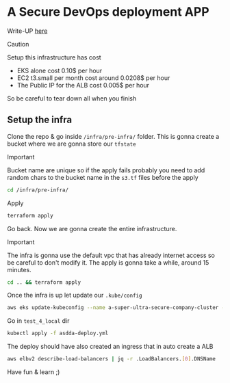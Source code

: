 # A Secure DevOps deployment APP

Write-UP [here](https://omniscient-leech-632.notion.site/ASDDA-an-EKS-CTF-556d8d26760247a0bbc6fda278d92a94?pvs=4)


> [!CAUTION]
> Setup this infrastructure has cost

- EKS alone cost 0.10$ per hour
- EC2 t3.small per month cost around 0.0208$ per hour
- The Public IP for the ALB cost 0.005$ per hour

So be careful to tear down all when you finish


## Setup the infra
Clone the repo & go inside `/infra/pre-infra/` folder. This is gonna create a bucket where we are gonna store our `tfstate`

> [!IMPORTANT]
> Bucket name are unique so if the apply fails probably you need to add random chars to the bucket name in the `s3.tf` files before the apply


```bash
cd /infra/pre-infra/
```

Apply

```bash
terraform apply
```

Go back. Now we are gonna create the entire infrastructure.
> [!IMPORTANT]
> The infra is gonna use the default vpc that has already internet access so be careful to don't modify it. The apply is gonna take a while, around 15 minutes.

```bash
cd .. && terraform apply
```

Once the infra is up let update our `.kube/config`

```bash
aws eks update-kubeconfig --name a-super-ultra-secure-company-cluster --alias a-super-ultra-secure-company-cluster
```

Go in `test_4_local` dir

```bash
kubectl apply -f asdda-deploy.yml
```

The deploy should have also created an ingress that in auto create a ALB

```bash
aws elbv2 describe-load-balancers | jq -r .LoadBalancers.[0].DNSName
```

Have fun & learn ;)